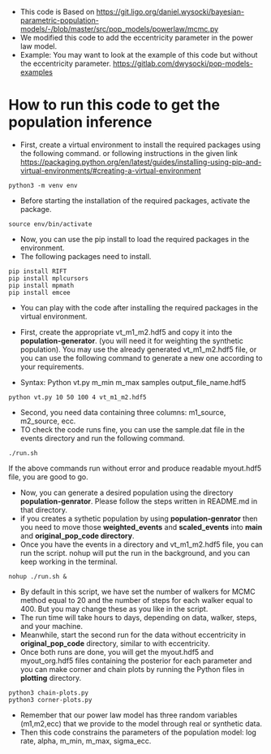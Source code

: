 * This code is Based on https://git.ligo.org/daniel.wysocki/bayesian-parametric-population-models/-/blob/master/src/pop_models/powerlaw/mcmc.py
* We modified this code to add the eccentricity parameter in the power law model.
* Example: You may want to look at the example of this code but without the eccentricity parameter. https://gitlab.com/dwysocki/pop-models-examples

# How to run this code to get the population inference

* First, create a virtual environment to install the required packages using the following command. or following instructions in the given link
https://packaging.python.org/en/latest/guides/installing-using-pip-and-virtual-environments/#creating-a-virtual-environment
```
python3 -m venv env
```
* Before starting the installation of the required packages, activate the package.
```
source env/bin/activate
```
* Now, you can use the pip install to load the required packages in the environment.
* The following packages need to install.
```
pip install RIFT
pip install mplcursors
pip install mpmath
pip install emcee
```
* You can play with the code after installing the required packages in the virtual environment.

* First, create the appropriate vt_m1_m2.hdf5 and copy it into the **population-generator**. (you will need it for weighting the synthetic population). You may use the already generated vt_m1_m2.hdf5 file, or you can use the following command to generate a new one according to your requirements.
* Syntax: Python vt.py m_min m_max samples output_file_name.hdf5
```
python vt.py 10 50 100 4 vt_m1_m2.hdf5
```
* Second, you need data containing three columns: m1_source, m2_source, ecc.
* TO check the code runs fine, you can use the sample.dat file in the events directory and run the following command.
```
./run.sh
```
If the above commands run without error and produce readable myout.hdf5 file, you are good to go.

* Now, you can generate a desired population using the directory **population-genrator**. Please follow the steps written in README.md in that directory.
* if you creates a sythetic population by using **population-genrator** then you need to move those **weighted_events** and **scaled_events** into **main** and **original_pop_code directory**.
* Once you have the events in a directory and vt_m1_m2.hdf5 file, you can run the script. nohup will put the run in the background, and you can keep working in the terminal. 
```
nohup ./run.sh &
```
* By default in this script, we have set the number of walkers for MCMC method equal to 20 and the number of steps for each walker equal to 400. But you may change these as you like in the script.
* The run time will take hours to days, depending on data, walker, steps, and your machine.
* Meanwhile, start the second run for the data without eccentricity in **original_pop_code** directory, similar to with eccentricity. 
* Once both runs are done, you will get the myout.hdf5 and myout_org.hdf5 files containing the posterior for each parameter and you can make corner and chain plots by running the Python files in **plotting** directory.
```
python3 chain-plots.py
python3 corner-plots.py
```
* Remember that our power law model has three random variables (m1,m2,ecc) that we provide to the model through real or synthetic data.
* Then this code constrains the parameters of the population model: log rate, alpha, m_min, m_max, sigma_ecc.
